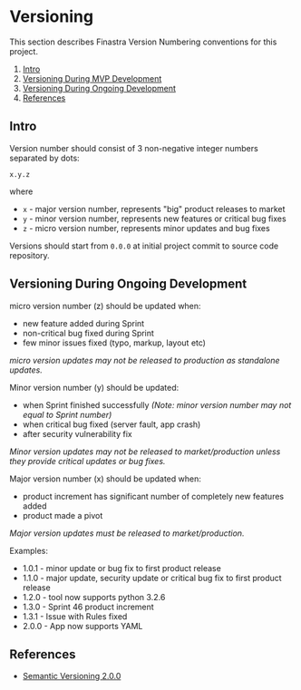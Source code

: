 # Versioning

This section describes Finastra Version Numbering conventions for this project.

1. [Intro](#intro)
1. [Versioning During MVP Development](#versioning-during-mvp-development)
1. [Versioning During Ongoing Development](#versioning-during-ongoing-development)
1. [References](#references)


## Intro

Version number should consist of 3 non-negative integer numbers separated by dots:

```
x.y.z
```

where
* ```x``` - major version number, represents "big" product releases to market
* ```y``` - minor version number, represents new features or critical bug fixes
* ```z``` - micro version number, represents minor updates and bug fixes

Versions should start from ```0.0.0``` at initial project commit to source code repository.

## Versioning During Ongoing Development

micro version number (z) should be updated when:
* new feature added during Sprint
* non-critical bug fixed during Sprint
* few minor issues fixed (typo, markup, layout etc)

_micro version updates may not be released to production as standalone updates._

Minor version number (y) should be updated:
* when Sprint finished successfully _(Note: minor version number may not equal to Sprint number)_
* when critical bug fixed (server fault, app crash)
* after security vulnerability fix

_Minor version updates may not be released to market/production unless they provide critical updates or bug fixes._

Major version number (x) should be updated when:
* product increment has significant number of completely new features added
* product made a pivot

_Major version updates must be released to market/production._

Examples:

* 1.0.1 - minor update or bug fix to first product release
* 1.1.0 - major update, security update or critical bug fix to first product release
* 1.2.0 - tool now supports python 3.2.6
* 1.3.0 - Sprint 46 product increment
* 1.3.1 - Issue with Rules fixed 
* 2.0.0 - App now supports YAML

## References

* [Semantic Versioning 2.0.0](http://semver.org/)
